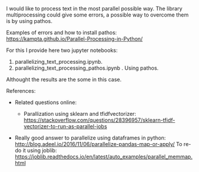 I would like to process text in the most parallel possible way.
The library multiprocessing could give some errors, a possible way to overcome them is by using pathos.

Examples of errors and how to install pathos: https://kampta.github.io/Parallel-Processing-in-Python/

For this I provide here two jupyter notebooks:
1. parallelizing_text_processing.ipynb.
2. parallelizing_text_processing_pathos.ipynb . Using pathos.

Althought the results are the some in this case.

References:
 + Related questions online:
     + Parallization using sklearn and tfidfvectorizer: https://stackoverflow.com/questions/28396957/sklearn-tfidf-vectorizer-to-run-as-parallel-jobs   

 +  Really good answer to parallelize using dataframes in python: http://blog.adeel.io/2016/11/06/parallelize-pandas-map-or-apply/
  To re-do it using joblib: https://joblib.readthedocs.io/en/latest/auto_examples/parallel_memmap.html 